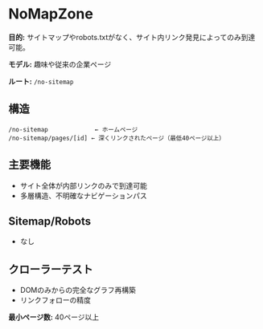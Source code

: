 # NoMapZone

**目的:** サイトマップやrobots.txtがなく、サイト内リンク発見によってのみ到達可能。

**モデル:** 趣味や従来の企業ページ

**ルート:** `/no-sitemap`

## 構造

```
/no-sitemap             ← ホームページ
/no-sitemap/pages/[id] ← 深くリンクされたページ（最低40ページ以上）
```

## 主要機能

- サイト全体が内部リンクのみで到達可能
- 多層構造、不明確なナビゲーションパス

## Sitemap/Robots

- なし

## クローラーテスト

- DOMのみからの完全なグラフ再構築
- リンクフォローの精度

**最小ページ数:** 40ページ以上